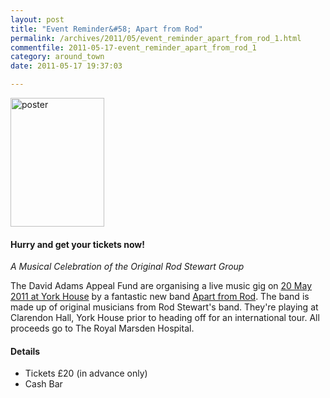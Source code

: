 ```yaml
---
layout: post
title: "Event Reminder&#58; Apart from Rod"
permalink: /archives/2011/05/event_reminder_apart_from_rod_1.html
commentfile: 2011-05-17-event_reminder_apart_from_rod_1
category: around_town
date: 2011-05-17 19:37:03

---
```


<a href="/assets/images/2011/ApartfromRod_flyer.jpg" title="See larger version of - poster"><img src="/assets/images/2011/ApartfromRod_flyer_thumb.jpg" width="150" height="206" alt="poster" class="photo right" /></a>

#### Hurry and get your tickets now!

*A Musical Celebration of the Original Rod Stewart Group*

The David Adams Appeal Fund are organising a live music gig on [20 May 2011 at York House](/event/show/200705142766) by a fantastic new band [Apart from Rod](http://www.apartfromrod.com). The band is made up of original musicians from Rod Stewart's band. They're playing at Clarendon Hall, York House prior to heading off for an international tour. All proceeds go to The Royal Marsden Hospital.

#### Details

-   Tickets £20 (in advance only)
-   Cash Bar
